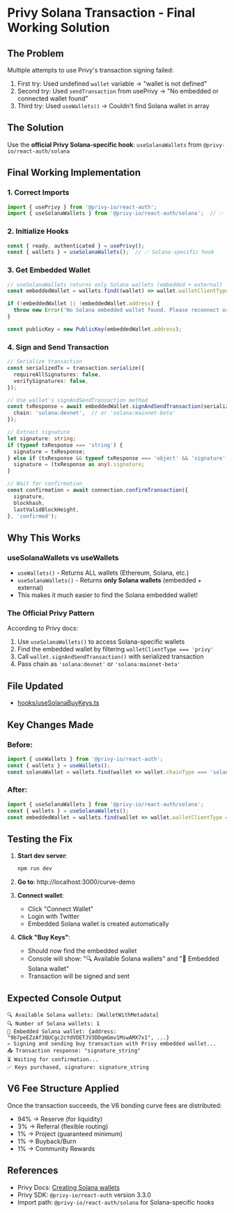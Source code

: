 # Privy Solana Transaction - Final Working Solution

## The Problem
Multiple attempts to use Privy's transaction signing failed:
1. First try: Used undefined `wallet` variable → "wallet is not defined"
2. Second try: Used `sendTransaction` from usePrivy → "No embedded or connected wallet found"
3. Third try: Used `useWallets()` → Couldn't find Solana wallet in array

## The Solution
Use the **official Privy Solana-specific hook**: `useSolanaWallets` from `@privy-io/react-auth/solana`

## Final Working Implementation

### 1. Correct Imports
```typescript
import { usePrivy } from '@privy-io/react-auth';
import { useSolanaWallets } from '@privy-io/react-auth/solana';  // ✅ This is the key!
```

### 2. Initialize Hooks
```typescript
const { ready, authenticated } = usePrivy();
const { wallets } = useSolanaWallets();  // ✅ Solana-specific hook
```

### 3. Get Embedded Wallet
```typescript
// useSolanaWallets returns only Solana wallets (embedded + external)
const embeddedWallet = wallets.find((wallet) => wallet.walletClientType === 'privy');

if (!embeddedWallet || !embeddedWallet.address) {
  throw new Error('No Solana embedded wallet found. Please reconnect or create a wallet.');
}

const publicKey = new PublicKey(embeddedWallet.address);
```

### 4. Sign and Send Transaction
```typescript
// Serialize transaction
const serializedTx = transaction.serialize({
  requireAllSignatures: false,
  verifySignatures: false,
});

// Use wallet's signAndSendTransaction method
const txResponse = await embeddedWallet.signAndSendTransaction(serializedTx, {
  chain: 'solana:devnet',  // or 'solana:mainnet-beta'
});

// Extract signature
let signature: string;
if (typeof txResponse === 'string') {
  signature = txResponse;
} else if (txResponse && typeof txResponse === 'object' && 'signature' in txResponse) {
  signature = (txResponse as any).signature;
}

// Wait for confirmation
const confirmation = await connection.confirmTransaction({
  signature,
  blockhash,
  lastValidBlockHeight,
}, 'confirmed');
```

## Why This Works

### useSolanaWallets vs useWallets
- `useWallets()` - Returns ALL wallets (Ethereum, Solana, etc.)
- `useSolanaWallets()` - Returns **only Solana wallets** (embedded + external)
- This makes it much easier to find the Solana embedded wallet!

### The Official Privy Pattern
According to Privy docs:
1. Use `useSolanaWallets()` to access Solana-specific wallets
2. Find the embedded wallet by filtering `walletClientType === 'privy'`
3. Call `wallet.signAndSendTransaction()` with serialized transaction
4. Pass chain as `'solana:devnet'` or `'solana:mainnet-beta'`

## File Updated
- [hooks/useSolanaBuyKeys.ts](hooks/useSolanaBuyKeys.ts)

## Key Changes Made

### Before:
```typescript
import { useWallets } from '@privy-io/react-auth';
const { wallets } = useWallets();
const solanaWallet = wallets.find(wallet => wallet.chainType === 'solana');
```

### After:
```typescript
import { useSolanaWallets } from '@privy-io/react-auth/solana';
const { wallets } = useSolanaWallets();
const embeddedWallet = wallets.find(wallet => wallet.walletClientType === 'privy');
```

## Testing the Fix

1. **Start dev server**:
   ```bash
   npm run dev
   ```

2. **Go to**: http://localhost:3000/curve-demo

3. **Connect wallet**:
   - Click "Connect Wallet"
   - Login with Twitter
   - Embedded Solana wallet is created automatically

4. **Click "Buy Keys"**:
   - Should now find the embedded wallet
   - Console will show: "🔍 Available Solana wallets" and "🎯 Embedded Solana wallet"
   - Transaction will be signed and sent

## Expected Console Output

```
🔍 Available Solana wallets: [WalletWithMetadata]
🔍 Number of Solana wallets: 1
🎯 Embedded Solana wallet: {address: "9b7peEZzAf3QUCgc2cYdVDETJV3DDqmGmv1MswAMX7x1", ...}
✍️ Signing and sending buy transaction with Privy embedded wallet...
📤 Transaction response: "signature_string"
⏳ Waiting for confirmation...
✅ Keys purchased, signature: signature_string
```

## V6 Fee Structure Applied

Once the transaction succeeds, the V6 bonding curve fees are distributed:
- 94% → Reserve (for liquidity)
- 3% → Referral (flexible routing)
- 1% → Project (guaranteed minimum)
- 1% → Buyback/Burn
- 1% → Community Rewards

## References

- Privy Docs: [Creating Solana wallets](https://docs.privy.io/guide/react/wallets/embedded/solana/creation)
- Privy SDK: `@privy-io/react-auth` version 3.3.0
- Import path: `@privy-io/react-auth/solana` for Solana-specific hooks